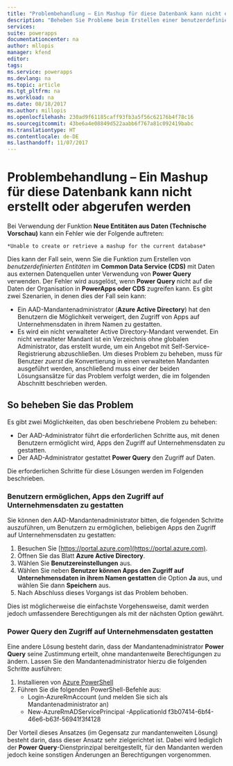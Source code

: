 ```yaml
---
title: "Problembehandlung – Ein Mashup für diese Datenbank kann nicht erstellt oder abgerufen werden | Microsoft-Dokumentation"
description: "Beheben Sie Probleme beim Erstellen einer benutzerdefinierten Entität mithilfe von CDS und Power Query, indem Sie mit Administratorrechten Änderungen an AAD-Einschränkungen vornehmen."
services: 
suite: powerapps
documentationcenter: na
author: mllopis
manager: kfend
editor: 
tags: 
ms.service: powerapps
ms.devlang: na
ms.topic: article
ms.tgt_pltfrm: na
ms.workload: na
ms.date: 08/18/2017
ms.author: millopis
ms.openlocfilehash: 230ad9f61185caff93fb3a5f56c62176b4f78c16
ms.sourcegitcommit: 43be6a4e08849d522aabb6f767a81c092419babc
ms.translationtype: HT
ms.contentlocale: de-DE
ms.lasthandoff: 11/07/2017
---
```

# <a name="troubleshooting---unable-to-create-or-retrieve-a-mashup-for-this-database"></a>Problembehandlung – Ein Mashup für diese Datenbank kann nicht erstellt oder abgerufen werden
Bei Verwendung der Funktion **Neue Entitäten aus Daten (Technische Vorschau)** kann ein Fehler wie der Folgende auftreten:

    *Unable to create or retrieve a mashup for the current database*

Dies kann der Fall sein, wenn Sie die Funktion zum Erstellen von *benutzerdefinierten Entitäten* im **Common Data Service (CDS)** mit Daten aus externen Datenquellen unter Verwendung von **Power Query** verwenden. Der Fehler wird ausgelöst, wenn **Power Query** nicht auf die Daten der Organisation in **PowerApps oder CDS** zugreifen kann. Es gibt zwei Szenarien, in denen dies der Fall sein kann:

* Ein AAD-Mandantenadministrator (**Azure Active Directory**) hat den Benutzern die Möglichkeit verweigert, den Zugriff von Apps auf Unternehmensdaten in ihrem Namen zu gestatten.
* Es wird ein nicht verwalteter Active Directory-Mandant verwendet. Ein nicht verwalteter Mandant ist ein Verzeichnis ohne globalen Administrator, das erstellt wurde, um ein Angebot mit Self-Service-Registrierung abzuschließen. Um dieses Problem zu beheben, muss für Benutzer *zuerst* die Konvertierung in einen verwalteten Mandanten ausgeführt werden, anschließend muss einer der beiden Lösungsansätze für das Problem verfolgt werden, die im folgenden Abschnitt beschrieben werden.

## <a name="how-to-fix-the-issue"></a>So beheben Sie das Problem
Es gibt zwei Möglichkeiten, das oben beschriebene Problem zu beheben:

* Der AAD-Administrator führt die erforderlichen Schritte aus, mit denen Benutzern ermöglicht wird, Apps den Zugriff auf Unternehmensdaten zu gestatten.
* Der AAD-Administrator gestattet **Power Query** den Zugriff auf Daten.

Die erforderlichen Schritte für diese Lösungen werden im Folgenden beschrieben.

### <a name="allowing-users-to-give-apps-consent-to-access-company-data"></a>Benutzern ermöglichen, Apps den Zugriff auf Unternehmensdaten zu gestatten
Sie können den AAD-Mandantenadministrator bitten, die folgenden Schritte auszuführen, um Benutzern zu ermöglichen, beliebigen Apps den Zugriff auf Unternehmensdaten zu gestatten:

1. Besuchen Sie [https://portal.azure.com](https://portal.azure.com).
2. Öffnen Sie das Blatt **Azure Active Directory**.
3. Wählen Sie **Benutzereinstellungen** aus.
4. Wählen Sie neben **Benutzer können Apps den Zugriff auf Unternehmensdaten in ihrem Namen gestatten** die Option **Ja** aus, und wählen Sie dann **Speichern** aus.
5. Nach Abschluss dieses Vorgangs ist das Problem behoben.

Dies ist möglicherweise die einfachste Vorgehensweise, damit werden jedoch umfassendere Berechtigungen als mit der nächsten Option gewährt.

### <a name="allowing-power-query-to-access-company-data"></a>Power Query den Zugriff auf Unternehmensdaten gestatten
Eine andere Lösung besteht darin, dass der Mandantenadministrator **Power Query** seine Zustimmung erteilt, ohne mandantenweite Berechtigungen zu ändern. Lassen Sie den Mandantenadministrator hierzu die folgenden Schritte ausführen:

1. Installieren von [Azure PowerShell](https://docs.microsoft.com/powershell/azure/install-azurerm-ps)
2. Führen Sie die folgenden PowerShell-Befehle aus:
   * Login-AzureRmAccount (und melden Sie sich als Mandantenadministrator an)
   * New-AzureRmADServicePrincipal -ApplicationId f3b07414-6bf4-46e6-b63f-56941f3f4128

Der Vorteil dieses Ansatzes (im Gegensatz zur mandantenweiten Lösung) besteht darin, dass dieser Ansatz sehr zielgerichtet ist. Dabei wird lediglich der **Power Query**-Dienstprinzipal bereitgestellt, für den Mandanten werden jedoch keine sonstigen Änderungen an Berechtigungen vorgenommen.

